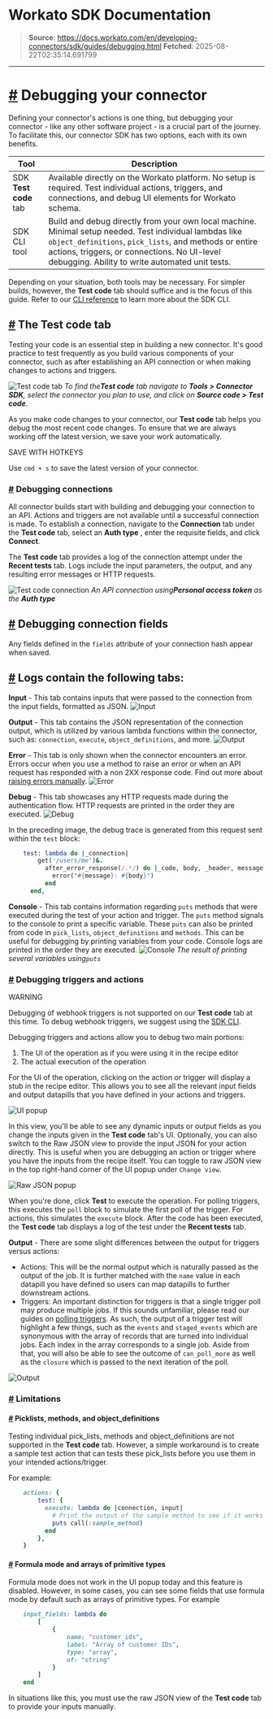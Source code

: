 # Workato SDK Documentation

> **Source**: https://docs.workato.com/en/developing-connectors/sdk/guides/debugging.html
> **Fetched**: 2025-08-22T02:35:14.691799

---

# [#](<#debugging-your-connector>) Debugging your connector

Defining your connector's actions is one thing, but debugging your connector - like any other software project - is a crucial part of the journey. To facilitate this, our connector SDK has two options, each with its own benefits.

Tool | Description  
---|---  
SDK **Test code** tab | Available directly on the Workato platform. No setup is required. Test individual actions, triggers, and connections, and debug UI elements for Workato schema.  
SDK CLI tool | Build and debug directly from your own local machine. Minimal setup needed. Test individual lambdas like `object_definitions`, `pick_lists`, and methods or entire actions, triggers, or connections. No UI-level debugging. Ability to write automated unit tests.  

Depending on your situation, both tools may be necessary. For simpler builds, however, the **Test code** tab should suffice and is the focus of this guide. Refer to our [CLI reference](</developing-connectors/sdk/cli.html#sdk-cli>) to learn more about the SDK CLI.

## [#](<#the-test-code-tab>) The Test code tab

Testing your code is an essential step in building a new connector. It's good practice to test frequently as you build various components of your connector, such as after establishing an API connection or when making changes to actions and triggers.

![Test code tab](/assets/img/test-code-tab.d957a3fd.png) _To find the**Test code** tab navigate to **Tools > Connector SDK**, select the connector you plan to use, and click on **Source code > Test code**._

As you make code changes to your connector, our **Test code** tab helps you debug the most recent code changes. To ensure that we are always working off the latest version, we save your work automatically.

SAVE WITH HOTKEYS

Use `cmd + s` to save the latest version of your connector.

### [#](<#debugging-connections>) Debugging connections

All connector builds start with building and debugging your connection to an API. Actions and triggers are not available until a successful connection is made. To establish a connection, navigate to the **Connection** tab under the **Test code** tab, select an **Auth type** , enter the requisite fields, and click **Connect**.

The **Test code** tab provides a log of the connection attempt under the **Recent tests** tab. Logs include the input parameters, the output, and any resulting error messages or HTTP requests.

![Test code connection](/assets/img/test-code-connection-fields.7d00ab2f.png) _An API connection using**Personal access token** as the **Auth type**_

## [#](<#debugging-connection-fields>) Debugging connection fields

Any fields defined in the `fields` attribute of your connection hash appear when saved.

## [#](<#logs-contain-the-following-tabs>) Logs contain the following tabs:

**Input** \- This tab contains inputs that were passed to the connection from the input fields, formatted as JSON. ![Input](/assets/img/test-code-connection-input.31d4b525.png)

**Output** \- This tab contains the JSON representation of the connection output, which is utilized by various lambda functions within the connector, such as: `connection`, `execute`, `object_definitions`, and more. ![Output](/assets/img/test-code-connection-output.27a638aa.png)

**Error** \- This tab is only shown when the connector encounters an error. Errors occur when you use a method to raise an error or when an API request has responded with a non 2XX response code. Find out more about [raising errors manually](</developing-connectors/sdk/guides/error-handling.html#validating-inputs>). ![Error](/assets/img/test-code-connection-error.365130de.png)

**Debug** \- This tab showcases any HTTP requests made during the authentication flow. HTTP requests are printed in the order they are executed. ![Debug](/assets/img/test-code-connection-debug.76f1fe5a.png)

In the preceding image, the debug trace is generated from this request sent within the `test` block:
```ruby
    test: lambda do |_connection|
        get('/users/me')&.
          after_error_response(/.*/) do |_code, body, _header, message|
            error("#{message}: #{body}")
          end
      end,
```

**Console** \- This tab contains information regarding `puts` methods that were executed during the test of your action and trigger. The `puts` method signals to the console to print a specific variable. These `puts` can also be printed from code in `pick_lists`, `object_definitions` and `methods`. This can be useful for debugging by printing variables from your code. Console logs are printed in the order they are executed. ![Console](/assets/img/debugger-connection-console.cc8cc59d.png) _The result of printing several variables using`puts`_

### [#](<#debugging-triggers-and-actions>) Debugging triggers and actions

WARNING

Debugging of webhook triggers is not supported on our **Test code** tab at this time. To debug webhook triggers, we suggest using the [SDK CLI](</developing-connectors/sdk/cli.html#sdk-cli>).

Debugging triggers and actions allow you to debug two main portions:

  1. The UI of the operation as if you were using it in the recipe editor
  2. The actual execution of the operation

For the UI of the operation, clicking on the action or trigger will display a stub in the recipe editor. This allows you to see all the relevant input fields and output datapills that you have defined in your actions and triggers.

![UI popup](/assets/img/debugger-operation-ui.44ff375e.png)

In this view, you'll be able to see any dynamic inputs or output fields as you change the inputs given in the **Test code** tab's UI. Optionally, you can also switch to the Raw JSON view to provide the input JSON for your action directly. This is useful when you are debugging an action or trigger where you have the inputs from the recipe itself. You can toggle to raw JSON view in the top right-hand corner of the UI popup under `Change view`.

![Raw JSON popup](/assets/img/debugger-operation-raw-json.140247ad.png)

When you're done, click **Test** to execute the operation. For polling triggers, this executes the `poll` block to simulate the first poll of the trigger. For actions, this simulates the `execute` block. After the code has been executed, the **Test code** tab displays a log of the test under the **Recent tests** tab.

**Output** \- There are some slight differences between the output for triggers versus actions:

  * Actions: This will be the normal output which is naturally passed as the output of the job. It is further matched with the `name` value in each datapill you have defined so users can map datapills to further downstream actions.
  * Triggers: An important distinction for triggers is that a single trigger poll may produce multiple jobs. If this sounds unfamiliar, please read our guides on [polling triggers](</developing-connectors/sdk/guides/building-triggers/poll.html#how-to-guides-polling-trigger>). As such, the output of a trigger test will highlight a few things, such as the `events` and `staged_events` which are synonymous with the array of records that are turned into individual jobs. Each index in the array corresponds to a single job. Aside from that, you will also be able to see the outcome of `can_poll_more` as well as the `closure` which is passed to the next iteration of the poll.

![Output](/assets/img/debugger-operation-output.6759a239.png)

### [#](<#limitations>) Limitations

#### [#](<#picklists-methods-and-object-definitions>) Picklists, methods, and object_definitions

Testing individual pick_lists, methods and object_definitions are not supported in the **Test code** tab. However, a simple workaround is to create a sample test action that can tests these pick_lists before you use them in your intended actions/trigger.

For example:
```ruby
    actions: {
        test: {
          execute: lambda do |connection, input|
            # Print the output of the sample method to see if it works as intended
            puts call(:sample_method)
          end
        },
    }
```

#### [#](<#formula-mode-and-arrays-of-primitive-types>) Formula mode and arrays of primitive types

Formula mode does not work in the UI popup today and this feature is disabled. However, in some cases, you can see some fields that use formula mode by default such as arrays of primitive types. For example
```ruby
    input_fields: lambda do 
        [
            {
                name: "customer_ids",
                label: "Array of customer IDs",
                type: "array",
                of: "string"
            }
        ]
    end
```

In situations like this, you must use the raw JSON view of the **Test code** tab to provide your inputs manually.
